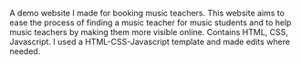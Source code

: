 A demo website I made for booking music teachers. This website aims to ease the process of finding a music teacher for music students and to help music teachers by making them more visible online. Contains HTML, CSS, Javascript. I used a HTML-CSS-Javascript template and made edits where needed.
